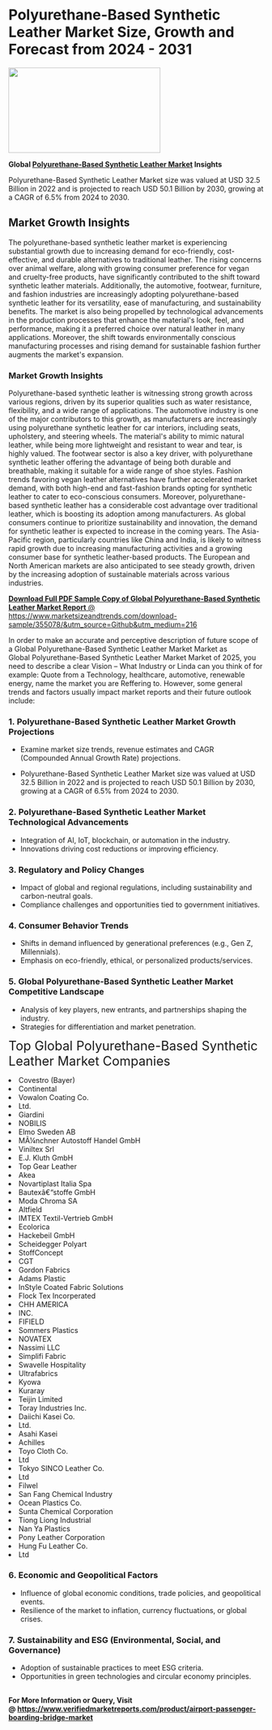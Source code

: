 <H1>Polyurethane-Based Synthetic Leather Market Size, Growth and Forecast from 2024 - 2031</H1><img class="aligncenter size-medium wp-image-584254" src="https://thirdeyenews.in/wp-content/uploads/2024/09/Global-Market-Research-300x168.jpeg" alt="" width="300" height="168" /><p><strong>Global&nbsp;<a href="https://www.marketsizeandtrends.com/download-sample/355078/&amp;utm_source=Github&utm_medium=216">Polyurethane-Based Synthetic Leather Market</a> Insights</strong></p><p>Polyurethane-Based Synthetic Leather Market size was valued at USD 32.5 Billion in 2022 and is projected to reach USD 50.1 Billion by 2030, growing at a CAGR of 6.5% from 2024 to 2030.</p><p><h2>Market Growth Insights</h2> The polyurethane-based synthetic leather market is experiencing substantial growth due to increasing demand for eco-friendly, cost-effective, and durable alternatives to traditional leather. The rising concerns over animal welfare, along with growing consumer preference for vegan and cruelty-free products, have significantly contributed to the shift toward synthetic leather materials. Additionally, the automotive, footwear, furniture, and fashion industries are increasingly adopting polyurethane-based synthetic leather for its versatility, ease of manufacturing, and sustainability benefits. The market is also being propelled by technological advancements in the production processes that enhance the material's look, feel, and performance, making it a preferred choice over natural leather in many applications. Moreover, the shift towards environmentally conscious manufacturing processes and rising demand for sustainable fashion further augments the market's expansion. <a href="#"></a> <h3>Market Growth Insights</h3> Polyurethane-based synthetic leather is witnessing strong growth across various regions, driven by its superior qualities such as water resistance, flexibility, and a wide range of applications. The automotive industry is one of the major contributors to this growth, as manufacturers are increasingly using polyurethane synthetic leather for car interiors, including seats, upholstery, and steering wheels. The material's ability to mimic natural leather, while being more lightweight and resistant to wear and tear, is highly valued. The footwear sector is also a key driver, with polyurethane synthetic leather offering the advantage of being both durable and breathable, making it suitable for a wide range of shoe styles. Fashion trends favoring vegan leather alternatives have further accelerated market demand, with both high-end and fast-fashion brands opting for synthetic leather to cater to eco-conscious consumers. Moreover, polyurethane-based synthetic leather has a considerable cost advantage over traditional leather, which is boosting its adoption among manufacturers. As global consumers continue to prioritize sustainability and innovation, the demand for synthetic leather is expected to increase in the coming years. The Asia-Pacific region, particularly countries like China and India, is likely to witness rapid growth due to increasing manufacturing activities and a growing consumer base for synthetic leather-based products. The European and North American markets are also anticipated to see steady growth, driven by the increasing adoption of sustainable materials across various industries. <a href="#"></p><p><span class=""><strong>Download Full PDF Sample Copy of Global Polyurethane-Based Synthetic Leather Market Report</strong> @ <a href="https://www.marketsizeandtrends.com/download-sample/355078/&amp;utm_source=Github&utm_medium=216" target="_blank">https://www.marketsizeandtrends.com/download-sample/355078/&amp;utm_source=Github&utm_medium=216</a></span></p><p>In order to make an accurate and perceptive description of future scope of a Global&nbsp;Polyurethane-Based Synthetic Leather Market Market as Global&nbsp;Polyurethane-Based Synthetic Leather Market Market of 2025, you need to describe a clear Vision &ndash; What Industry or Linda can you think of for example: Quote from a Technology, healthcare, automotive, renewable energy, name the market you are Reffering to. However, some general trends and factors usually impact market reports and their future outlook include:</p><h3>1.&nbsp;<strong>Polyurethane-Based Synthetic Leather Market Growth Projections</strong></h3><ul><li>Examine market size trends, revenue estimates and CAGR (Compounded Annual Growth Rate) projections.</li><li><p>Polyurethane-Based Synthetic Leather Market size was valued at USD 32.5 Billion in 2022 and is projected to reach USD 50.1 Billion by 2030, growing at a CAGR of 6.5% from 2024 to 2030.</p></li></ul><h3>2.&nbsp;<strong>Polyurethane-Based Synthetic Leather Market Technological Advancements</strong></h3><ul><li>Integration of AI, IoT, blockchain, or automation in the industry.</li><li>Innovations driving cost reductions or improving efficiency.</li></ul><h3>3.&nbsp;<strong>Regulatory and Policy Changes</strong></h3><ul><li>Impact of global and regional regulations, including sustainability and carbon-neutral goals.</li><li>Compliance challenges and opportunities tied to government initiatives.</li></ul><h3>4.&nbsp;<strong>Consumer Behavior Trends</strong></h3><ul><li>Shifts in demand influenced by generational preferences (e.g., Gen Z, Millennials).</li><li>Emphasis on eco-friendly, ethical, or personalized products/services.</li></ul><h3>5.&nbsp;<strong>Global Polyurethane-Based Synthetic Leather Market Competitive Landscape</strong></h3><ul><li>Analysis of key players, new entrants, and partnerships shaping the industry.</li><li>Strategies for differentiation and market penetration.</li></ul><p data-pm-slice="1 1 []"><span style="color: inherit; font-family: inherit; font-size: 25px;">Top Global Polyurethane-Based Synthetic Leather Market Companies</span></p><div class="" data-test-id=""><p><li>Covestro (Bayer)</li><li> Continental</li><li> Vowalon Coating Co.</li><li> Ltd.</li><li> Giardini</li><li> NOBILIS</li><li> Elmo Sweden AB</li><li> MÃ¼nchner Autostoff Handel GmbH</li><li> Viniltex Srl</li><li> E.J. Kluth GmbH</li><li> Top Gear Leather</li><li> Akea</li><li> Novartiplast Italia Spa</li><li> Bautexâ€“stoffe GmbH</li><li> Moda Chroma SA</li><li> Altfield</li><li> IMTEX Textil-Vertrieb GmbH</li><li> Ecolorica</li><li> Hackebeil GmbH</li><li> Scheidegger Polyart</li><li> StoffConcept</li><li> CGT</li><li> Gordon Fabrics</li><li> Adams Plastic</li><li> InStyle Coated Fabric Solutions</li><li> Flock Tex Incorperated</li><li> CHH AMERICA</li><li> INC.</li><li> FIFIELD</li><li> Sommers Plastics</li><li> NOVATEX</li><li> Nassimi LLC</li><li> Simplifi Fabric</li><li> Swavelle Hospitality</li><li> Ultrafabrics</li><li> Kyowa</li><li> Kuraray</li><li> Teijin Limited</li><li> Toray Industries Inc.</li><li> Daiichi Kasei Co.</li><li> Ltd.</li><li> Asahi Kasei</li><li> Achilles</li><li> Toyo Cloth Co.</li><li> Ltd</li><li> Tokyo SINCO Leather Co.</li><li>Ltd</li><li> Filwel</li><li> San Fang Chemical Industry</li><li> Ocean Plastics Co.</li><li> Sunta Chemical Corporation</li><li> Tiong Liong Industrial</li><li> Nan Ya Plastics</li><li> Pony Leather Corporation</li><li> Hung Fu Leather Co.</li><li> Ltd</li></p></div><h3>6.&nbsp;<strong>Economic and Geopolitical Factors</strong></h3><ul><li>Influence of global economic conditions, trade policies, and geopolitical events.</li><li>Resilience of the market to inflation, currency fluctuations, or global crises.</li></ul><h3>7.&nbsp;<strong>Sustainability and ESG (Environmental, Social, and Governance)</strong></h3><ul><li>Adoption of sustainable practices to meet ESG criteria.</li><li>Opportunities in green technologies and circular economy principles.</li></ul><h2><strong style="font-size: 14px;">For More Information or Query, Visit @&nbsp;</strong><a style="background-color: #ffffff; font-size: 14px;" href="https://www.marketsizeandtrends.com/report/polyurethane-based-synthetic-leather-market/" target="_blank">https://www.verifiedmarketreports.com/product/airport-passenger-boarding-bridge-market</a></h2>
